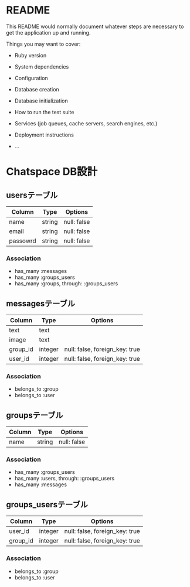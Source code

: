 # README

This README would normally document whatever steps are necessary to get the
application up and running.

Things you may want to cover:

* Ruby version

* System dependencies

* Configuration

* Database creation

* Database initialization

* How to run the test suite

* Services (job queues, cache servers, search engines, etc.)

* Deployment instructions

* ...

# Chatspace DB設計
## usersテーブル

|Column  |Type  |Options    |
|--------|------|-----------|
|name    |string|null: false|
|email   |string|null: false|
|passowrd|string|null: false|

### Association
- has_many :messages
- has_many :groups_users
- has_many  :groups,  through:  :groups_users



## messagesテーブル

|Column  |Type   |Options                       |
|--------|-------|------------------------------|
|text    |text   |                              |
|image   |text   |                              |
|group_id|integer|null: false, foreign_key: true|
|user_id |integer|null: false, foreign_key: true|

### Association
- belongs_to :group
- belongs_to :user



## groupsテーブル

|Column|Type  |Options    |
|------|------|-----------|
|name  |string|null: false|

### Association
- has_many :groups_users
- has_many  :users,  through:  :groups_users
- has_many :messages



## groups_usersテーブル

|Column  |Type   |Options                       |
|--------|-------|------------------------------|
|user_id |integer|null: false, foreign_key: true|
|group_id|integer|null: false, foreign_key: true|

### Association
- belongs_to :group
- belongs_to :user
